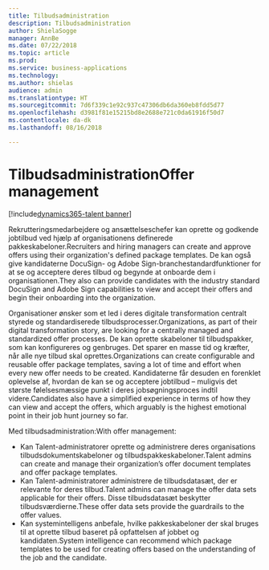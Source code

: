 ```yaml
---
title: Tilbudsadministration
description: Tilbudsadministration
author: ShielaSogge
manager: AnnBe
ms.date: 07/22/2018
ms.topic: article
ms.prod: 
ms.service: business-applications
ms.technology: 
ms.author: shielas
audience: admin
ms.translationtype: HT
ms.sourcegitcommit: 7d6f339c1e92c937c47306db6da360eb8fdd5d77
ms.openlocfilehash: d3981f81e15215bd8e2688e721c0da61916f50d7
ms.contentlocale: da-dk
ms.lasthandoff: 08/16/2018

---
```


# <a name="offer-management"></a><span data-ttu-id="61b57-103">Tilbudsadministration</span><span class="sxs-lookup"><span data-stu-id="61b57-103">Offer management</span></span>

[!include[dynamics365-talent banner](../../includes/dynamics365-talent.md)]

<span data-ttu-id="61b57-104">Rekrutteringsmedarbejdere og ansættelseschefer kan oprette og godkende jobtilbud ved hjælp af organisationens definerede pakkeskabeloner.</span><span class="sxs-lookup"><span data-stu-id="61b57-104">Recruiters and hiring managers can create and approve offers using their organization's defined package templates.</span></span> <span data-ttu-id="61b57-105">De kan også give kandidaterne DocuSign- og Adobe Sign-branchestandardfunktioner for at se og acceptere deres tilbud og begynde at onboarde dem i organisationen.</span><span class="sxs-lookup"><span data-stu-id="61b57-105">They also can provide candidates with the industry standard DocuSign and Adobe Sign capabilities to view and accept their offers and begin their onboarding into the organization.</span></span>

<span data-ttu-id="61b57-106">Organisationer ønsker som et led i deres digitale transformation centralt styrede og standardiserede tilbudsprocesser.</span><span class="sxs-lookup"><span data-stu-id="61b57-106">Organizations, as part of their digital transformation story, are looking for a centrally managed and standardized offer processes.</span></span> <span data-ttu-id="61b57-107">De kan oprette skabeloner til tilbudspakker, som kan konfigureres og genbruges. Det sparer en masse tid og kræfter, når alle nye tilbud skal oprettes.</span><span class="sxs-lookup"><span data-stu-id="61b57-107">Organizations can create configurable and reusable offer package templates, saving a lot of time and effort when every new offer needs to be created.</span></span> <span data-ttu-id="61b57-108">Kandidaterne får desuden en forenklet oplevelse af, hvordan de kan se og acceptere jobtilbud – muligvis det største følelsesmæssige punkt i deres jobsøgningsproces indtil videre.</span><span class="sxs-lookup"><span data-stu-id="61b57-108">Candidates also have a simplified experience in terms of how they can view and accept the offers, which arguably is the highest emotional point in their job hunt journey so far.</span></span>

<span data-ttu-id="61b57-109">Med tilbudsadministration:</span><span class="sxs-lookup"><span data-stu-id="61b57-109">With offer management:</span></span>

-   <span data-ttu-id="61b57-110">Kan Talent-administratorer oprette og administrere deres organisations tilbudsdokumentskabeloner og tilbudspakkeskabeloner.</span><span class="sxs-lookup"><span data-stu-id="61b57-110">Talent admins can create and manage their organization’s offer document templates and offer package templates.</span></span>
-   <span data-ttu-id="61b57-111">Kan Talent-administratorer administrere de tilbudsdatasæt, der er relevante for deres tilbud.</span><span class="sxs-lookup"><span data-stu-id="61b57-111">Talent admins can manage the offer data sets applicable for their offers.</span></span> <span data-ttu-id="61b57-112">Disse tilbudsdatasæt beskytter tilbudsværdierne.</span><span class="sxs-lookup"><span data-stu-id="61b57-112">These offer data sets provide the guardrails to the offer values.</span></span>
-   <span data-ttu-id="61b57-113">Kan systemintelligens anbefale, hvilke pakkeskabeloner der skal bruges til at oprette tilbud baseret på opfattelsen af jobbet og kandidaten.</span><span class="sxs-lookup"><span data-stu-id="61b57-113">System intelligence can recommend which package templates to be used for creating offers based on the understanding of the job and the candidate.</span></span>

<!--
## Who uses this feature
These features are intended for Admins who can set up offer capabilities for
their organization, recruiters who are creating offers, offer approvers as well
as candidates viewing and accepting offers.
## License required
To use offer management capabilities, an Attract license is required.
## Availability
Cloud
## Regional availability
Global
-->

